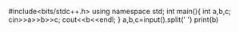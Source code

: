 #include<bits/stdc++.h>
using namespace std;
int main(){
    int a,b,c;
    cin>>a>>b>>c;
    cout<<b<<endl;
}
a,b,c=input().split(' ')
print(b)
